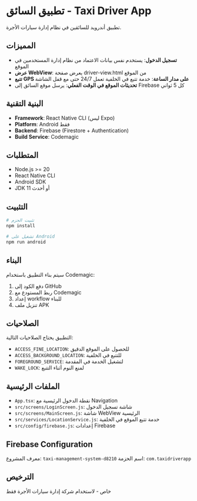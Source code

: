 # تطبيق السائق - Taxi Driver App

تطبيق أندرويد للسائقين في نظام إدارة سيارات الأجرة.

## المميزات

- **تسجيل الدخول**: يستخدم نفس بيانات الاعتماد من نظام إدارة المستخدمين في الموقع
- **عرض WebView**: يعرض صفحة driver-view.html من الموقع
- **تتبع GPS على مدار الساعة**: خدمة تتبع في الخلفية تعمل 24/7 حتى مع قفل الشاشة
- **تحديثات الموقع في الوقت الفعلي**: يرسل موقع السائق إلى Firebase كل 5 ثواني

## البنية التقنية

- **Framework**: React Native CLI (ليس Expo)
- **Platform**: Android فقط
- **Backend**: Firebase (Firestore + Authentication)
- **Build Service**: Codemagic

## المتطلبات

- Node.js >= 20
- React Native CLI
- Android SDK
- JDK 11 أو أحدث

## التثبيت

```bash
# تثبيت الحزم
npm install

# تشغيل على Android
npm run android
```

## البناء

سيتم بناء التطبيق باستخدام Codemagic:
1. دفع الكود إلى GitHub
2. ربط المستودع مع Codemagic
3. إعداد workflow للبناء
4. تنزيل ملف APK

## الصلاحيات

التطبيق يحتاج الصلاحيات التالية:
- `ACCESS_FINE_LOCATION`: للحصول على الموقع الدقيق
- `ACCESS_BACKGROUND_LOCATION`: للتتبع في الخلفية
- `FOREGROUND_SERVICE`: لتشغيل الخدمة في المقدمة
- `WAKE_LOCK`: لمنع النوم أثناء التتبع

## الملفات الرئيسية

- `App.tsx`: نقطة الدخول الرئيسية مع Navigation
- `src/screens/LoginScreen.js`: شاشة تسجيل الدخول
- `src/screens/MainScreen.js`: شاشة WebView الرئيسية
- `src/services/LocationService.js`: خدمة تتبع الموقع في الخلفية
- `src/config/firebase.js`: إعدادات Firebase

## Firebase Configuration

معرف المشروع: `taxi-management-system-d8210`
اسم الحزمة: `com.taxidriverapp`

## الترخيص

خاص - لاستخدام شركة إدارة سيارات الأجرة فقط

